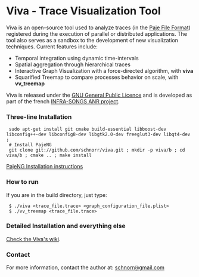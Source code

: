 Viva - Trace Visualization Tool
===============================

Viva is an open-source tool used to analyze traces (in the [Paje File
Format](http://paje.sourceforge.net/download/publication/lang-paje.pdf))
registered during the execution of parallel or distributed
applications. The tool also serves as a sandbox to the development of
new visualization techniques. Current features include:

* Temporal integration using dynamic time-intervals
* Spatial aggregation through hierarchical traces
* Interactive Graph Visualization with a force-directed algorithm, with __viva__
* Squarified Treemap to compare processes behavior on scale, with __vv_treemap__

Viva is released under the [GNU General Public
Licence](http://www.gnu.org/licenses/gpl.html) and is developed as
part of the french [INFRA-SONGS ANR
project](http://infra-songs.gforge.inria.fr/).


### Three-line Installation

     sudo apt-get install git cmake build-essential libboost-dev libconfig++-dev libconfig8-dev libgtk2.0-dev freeglut3-dev libqt4-dev ;
     # Install PajeNG
     git clone git://github.com/schnorr/viva.git ; mkdir -p viva/b ; cd viva/b ; cmake .. ; make install

[PajeNG Installation instructions](https://github.com/schnorr/pajeng/wiki)

### How to run

If you are in the build directory, just type:

     $ ./viva <trace_file.trace> <graph_configuration_file.plist>
     $ ./vv_treemap <trace_file.trace>

### Detailed Installation and everything else

[Check the Viva's wiki](https://github.com/schnorr/viva/wiki/).

### Contact

For more information, contact the author at: schnorr@gmail.com